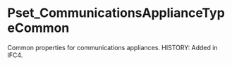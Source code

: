 # Pset_CommunicationsApplianceTypeCommon

Common properties for communications appliances.  HISTORY: Added in <!-- end of definition -->IFC4.
